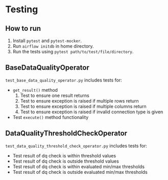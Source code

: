 # Testing

## How to run
1. Install `pytest` and `pytest-mocker`.
2. Run `airflow initdb` in home directory.
3. Run the tests using `pytest path/to/test/file/directory`.


## BaseDataQualityOperator
`test_base_data_quality_operator.py` includes tests for:
- `get_result()` method
    1. Test to ensure one result returns
    2. Test to ensure exception is raised if multiple rows return
    3. Test to ensure exception is raised if multiple columns return
    4. Test to ensure exception is raised if invalid connection type is given
- Test `execute()` method functionality


## DataQualityThresholdCheckOperator
`test_data_quality_threshold_check_operator.py` includes tests for:
- Test result of dq check is within threshold values
- Test result of dq check is outside threshold values
- Test result of dq check is within evaluated min/max thresholds
- Test result of dq check is outside evaluated min/max thresholds

